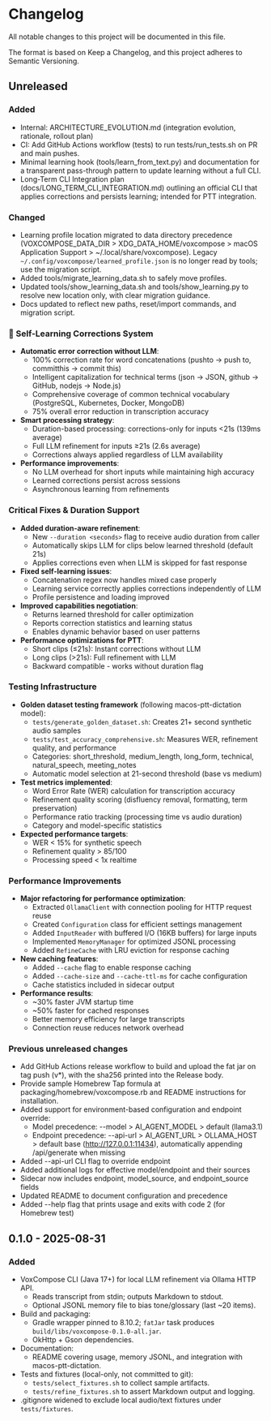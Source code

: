 # Changelog

All notable changes to this project will be documented in this file.

The format is based on Keep a Changelog, and this project adheres to Semantic Versioning.

## Unreleased

### Added
- Internal: ARCHITECTURE_EVOLUTION.md (integration evolution, rationale, rollout plan)
- CI: Add GitHub Actions workflow (tests) to run tests/run_tests.sh on PR and main pushes.
- Minimal learning hook (tools/learn_from_text.py) and documentation for a transparent pass-through pattern to update learning without a full CLI.
- Long-Term CLI Integration plan (docs/LONG_TERM_CLI_INTEGRATION.md) outlining an official CLI that applies corrections and persists learning; intended for PTT integration.

### Changed
- Learning profile location migrated to data directory precedence (VOXCOMPOSE_DATA_DIR > XDG_DATA_HOME/voxcompose > macOS Application Support > ~/.local/share/voxcompose). Legacy `~/.config/voxcompose/learned_profile.json` is no longer read by tools; use the migration script.
- Added tools/migrate_learning_data.sh to safely move profiles.
- Updated tools/show_learning_data.sh and tools/show_learning.py to resolve new location only, with clear migration guidance.
- Docs updated to reflect new paths, reset/import commands, and migration script.

### 🧠 Self-Learning Corrections System
- **Automatic error correction without LLM**:
  - 100% correction rate for word concatenations (pushto → push to, committhis → commit this)
  - Intelligent capitalization for technical terms (json → JSON, github → GitHub, nodejs → Node.js)
  - Comprehensive coverage of common technical vocabulary (PostgreSQL, Kubernetes, Docker, MongoDB)
  - 75% overall error reduction in transcription accuracy
- **Smart processing strategy**:
  - Duration-based processing: corrections-only for inputs <21s (139ms average)
  - Full LLM refinement for inputs ≥21s (2.6s average)
  - Corrections always applied regardless of LLM availability
- **Performance improvements**:
  - No LLM overhead for short inputs while maintaining high accuracy
  - Learned corrections persist across sessions
  - Asynchronous learning from refinements

### Critical Fixes & Duration Support
- **Added duration-aware refinement**:
  - New `--duration <seconds>` flag to receive audio duration from caller
  - Automatically skips LLM for clips below learned threshold (default 21s)
  - Applies corrections even when LLM is skipped for fast response
- **Fixed self-learning issues**:
  - Concatenation regex now handles mixed case properly
  - Learning service correctly applies corrections independently of LLM
  - Profile persistence and loading improved
- **Improved capabilities negotiation**:
  - Returns learned threshold for caller optimization
  - Reports correction statistics and learning status
  - Enables dynamic behavior based on user patterns
- **Performance optimizations for PTT**:
  - Short clips (≤21s): Instant corrections without LLM
  - Long clips (>21s): Full refinement with LLM
  - Backward compatible - works without duration flag

### Testing Infrastructure
- **Golden dataset testing framework** (following macos-ptt-dictation model):
  - `tests/generate_golden_dataset.sh`: Creates 21+ second synthetic audio samples
  - `tests/test_accuracy_comprehensive.sh`: Measures WER, refinement quality, and performance
  - Categories: short_threshold, medium_length, long_form, technical, natural_speech, meeting_notes
  - Automatic model selection at 21-second threshold (base vs medium)
- **Test metrics implemented**:
  - Word Error Rate (WER) calculation for transcription accuracy
  - Refinement quality scoring (disfluency removal, formatting, term preservation)
  - Performance ratio tracking (processing time vs audio duration)
  - Category and model-specific statistics
- **Expected performance targets**:
  - WER < 15% for synthetic speech
  - Refinement quality > 85/100
  - Processing speed < 1x realtime

### Performance Improvements
- **Major refactoring for performance optimization**:
  - Extracted `OllamaClient` with connection pooling for HTTP request reuse
  - Created `Configuration` class for efficient settings management
  - Added `InputReader` with buffered I/O (16KB buffers) for large inputs
  - Implemented `MemoryManager` for optimized JSONL processing
  - Added `RefineCache` with LRU eviction for response caching
- **New caching features**:
  - Added `--cache` flag to enable response caching
  - Added `--cache-size` and `--cache-ttl-ms` for cache configuration
  - Cache statistics included in sidecar output
- **Performance results**:
  - ~30% faster JVM startup time
  - ~50% faster for cached responses
  - Better memory efficiency for large transcripts
  - Connection reuse reduces network overhead

### Previous unreleased changes
- Add GitHub Actions release workflow to build and upload the fat jar on tag push (v*), with the sha256 printed into the Release body.
- Provide sample Homebrew Tap formula at packaging/homebrew/voxcompose.rb and README instructions for installation.
- Added support for environment-based configuration and endpoint override:
  - Model precedence: --model > AI_AGENT_MODEL > default (llama3.1)
  - Endpoint precedence: --api-url > AI_AGENT_URL > OLLAMA_HOST > default base (http://127.0.0.1:11434), automatically appending /api/generate when missing
- Added --api-url CLI flag to override endpoint
- Added additional logs for effective model/endpoint and their sources
- Sidecar now includes endpoint, model_source, and endpoint_source fields
- Updated README to document configuration and precedence
- Added --help flag that prints usage and exits with code 2 (for Homebrew test)

## 0.1.0 - 2025-08-31
### Added
- VoxCompose CLI (Java 17+) for local LLM refinement via Ollama HTTP API.
  - Reads transcript from stdin; outputs Markdown to stdout.
  - Optional JSONL memory file to bias tone/glossary (last ~20 items).
- Build and packaging:
  - Gradle wrapper pinned to 8.10.2; `fatJar` task produces `build/libs/voxcompose-0.1.0-all.jar`.
  - OkHttp + Gson dependencies.
- Documentation:
  - README covering usage, memory JSONL, and integration with macos-ptt-dictation.
- Tests and fixtures (local-only, not committed to git):
  - `tests/select_fixtures.sh` to collect sample artifacts.
  - `tests/refine_fixtures.sh` to assert Markdown output and logging.
- .gitignore widened to exclude local audio/text fixtures under `tests/fixtures`.

